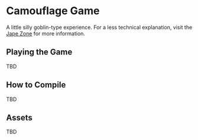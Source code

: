 # Camouflage Game

A little silly goblin-type experience. For a less technical explanation, visit the [Jape Zone](https://www.google.ca/) for more information.

## Playing the Game

TBD

## How to Compile

TBD

## Assets

TBD
